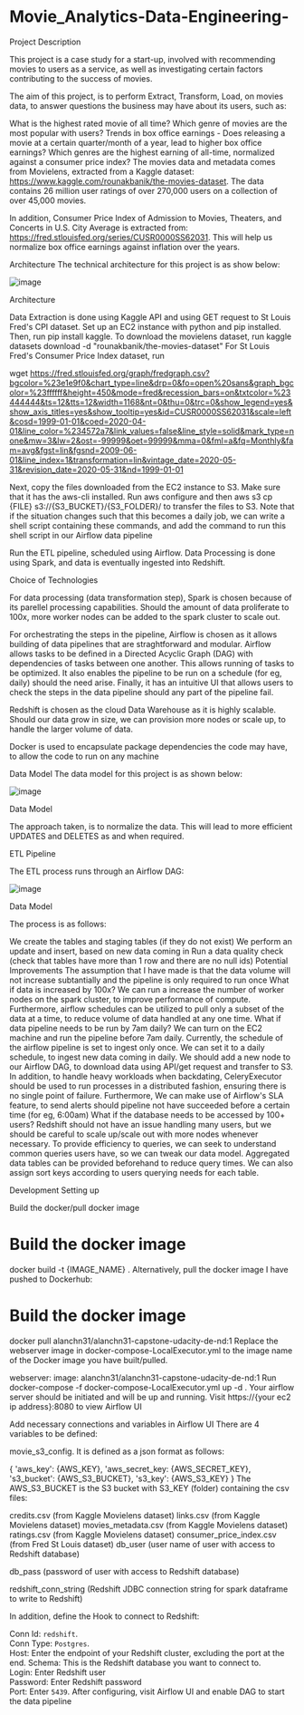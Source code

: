 # Movie_Analytics-Data-Engineering-


Project Description

This project is a case study for a start-up, involved with recommending movies to users as a service, as well as investigating certain factors contributing to the success of movies.

The aim of this project, is to perform Extract, Transform, Load, on movies data, to answer questions the business may have about its users, such as:

What is the highest rated movie of all time?
Which genre of movies are the most popular with users?
Trends in box office earnings - Does releasing a movie at a certain quarter/month of a year, lead to higher box office earnings?
Which genres are the highest earning of all-time, normalized against a consumer price index?
The movies data and metadata comes from Movielens, extracted from a Kaggle dataset: https://www.kaggle.com/rounakbanik/the-movies-dataset. The data contains 26 million user ratings of over 270,000 users on a collection of over 45,000 movies.

In addition, Consumer Price Index of Admission to Movies, Theaters, and Concerts in U.S. City Average is extracted from: https://fred.stlouisfed.org/series/CUSR0000SS62031. This will help us normalize box office earnings against inflation over the years.

Architecture
The technical architecture for this project is as show below:

![image](https://user-images.githubusercontent.com/96236642/158233850-baea5450-ebcf-4728-8ae7-432a39c39e93.png)


Architecture

Data Extraction is done using Kaggle API and using GET request to St Louis Fred's CPI dataset.
Set up an EC2 instance with python and pip installed. Then, run pip install kaggle. To download the movielens dataset, run
kaggle datasets download -d "rounakbanik/the-movies-dataset"
For St Louis Fred's Consumer Price Index dataset, run

wget https://fred.stlouisfed.org/graph/fredgraph.csv?bgcolor=%23e1e9f0&chart_type=line&drp=0&fo=open%20sans&graph_bgcolor=%23ffffff&height=450&mode=fred&recession_bars=on&txtcolor=%23444444&ts=12&tts=12&width=1168&nt=0&thu=0&trc=0&show_legend=yes&show_axis_titles=yes&show_tooltip=yes&id=CUSR0000SS62031&scale=left&cosd=1999-01-01&coed=2020-04-01&line_color=%234572a7&link_values=false&line_style=solid&mark_type=none&mw=3&lw=2&ost=-99999&oet=99999&mma=0&fml=a&fq=Monthly&fam=avg&fgst=lin&fgsnd=2009-06-01&line_index=1&transformation=lin&vintage_date=2020-05-31&revision_date=2020-05-31&nd=1999-01-01

Next, copy the files downloaded from the EC2 instance to S3. Make sure that it has the aws-cli installed. Run aws configure and then aws s3 cp {FILE} s3://{S3_BUCKET}/{S3_FOLDER}/ to transfer the files to S3. Note that if the situation changes such that this becomes a daily job, we can write a shell script containing these commands, and add the command to run this shell script in our Airflow data pipeline

Run the ETL pipeline, scheduled using Airflow. Data Processing is done using Spark, and data is eventually ingested into Redshift.

Choice of Technologies

For data processing (data transformation step), Spark is chosen because of its parellel processing capabilities. Should the amount of data proliferate to 100x, more worker nodes can be added to the spark cluster to scale out.

For orchestrating the steps in the pipeline, Airflow is chosen as it allows building of data pipelines that are straghtforward and modular. Airflow allows tasks to be defined in a Directed Acyclic Graph (DAG) with dependencies of tasks between one another. This allows running of tasks to be optimized. It also enables the pipeline to be run on a schedule (for eg, daily) should the need arise. Finally, it has an intuitive UI that allows users to check the steps in the data pipeline should any part of the pipeline fail.

Redshift is chosen as the cloud Data Warehouse as it is highly scalable. Should our data grow in size, we can provision more nodes or scale up, to handle the larger volume of data.

Docker is used to encapsulate package dependencies the code may have, to allow the code to run on any machine

Data Model
The data model for this project is as shown below:

![image](https://user-images.githubusercontent.com/96236642/158233905-4df96148-d40f-4bd0-abda-a907b755e099.png)

Data Model

The approach taken, is to normalize the data. This will lead to more efficient UPDATES and DELETES as and when required.

ETL Pipeline

The ETL process runs through an Airflow DAG:

![image](https://user-images.githubusercontent.com/96236642/158233924-8573aaa1-752d-4f4c-bec2-1a50576f5020.png)


Data Model

The process is as follows:

We create the tables and staging tables (if they do not exist)
We perform an update and insert, based on new data coming in
Run a data quality check (check that tables have more than 1 row and there are no null ids)
Potential Improvements
The assumption that I have made is that the data volume will not increase subtantially and the pipeline is only required to run once
What if data is increased by 100x?
We can run a increase the number of worker nodes on the spark cluster, to improve performance of compute. Furthermore, airflow schedules can be utilized to pull only a subset of the data at a time, to reduce volume of data handled at any one time.
What if data pipeline needs to be run by 7am daily?
We can turn on the EC2 machine and run the pipeline before 7am daily. Currently, the schedule of the airflow pipeline is set to ingest only once. We can set it to a daily schedule, to ingest new data coming in daily. We should add a new node to our Airflow DAG, to download data using API/get request and transfer to S3. In addition, to handle heavy workloads when backdating, CeleryExecutor should be used to run processes in a distributed fashion, ensuring there is no single point of failure. Furthermore, We can make use of Airflow's SLA feature, to send alerts should pipeline not have succeeded before a certain time (for eg, 6:00am)
What if the database needs to be accessed by 100+ users?
Redshift should not have an issue handling many users, but we should be careful to scale up/scale out with more nodes whenever necessary. To provide efficiency to queries, we can seek to understand common queries users have, so we can tweak our data model. Aggregated data tables can be provided beforehand to reduce query times. We can also assign sort keys according to users querying needs for each table.


Development
Setting up

Build the docker/pull docker image

# Build the docker image  
docker build -t {IMAGE_NAME} .
Alternatively, pull the docker image I have pushed to Dockerhub:

# Build the docker image  
docker pull alanchn31/alanchn31-capstone-udacity-de-nd:1
Replace the webserver image in docker-compose-LocalExecutor.yml to the image name of the Docker image you have built/pulled.

 webserver:
    image: alanchn31/alanchn31-capstone-udacity-de-nd:1
Run docker-compose -f docker-compose-LocalExecutor.yml up -d . Your airflow server should be initiated and will be up and running. Visit https://{your ec2 ip address}:8080 to view Airflow UI

Add necessary connections and variables in Airflow UI
There are 4 variables to be defined:

movie_s3_config. It is defined as a json format as follows:

{
    'aws_key': {AWS_KEY},
    'aws_secret_key: {AWS_SECRET_KEY},
    's3_bucket': {AWS_S3_BUCKET},
    's3_key': {AWS_S3_KEY} 
}
The AWS_S3_BUCKET is the S3 bucket with S3_KEY (folder) containing the csv files:

credits.csv (from Kaggle Movielens dataset)
links.csv (from Kaggle Movielens dataset)
movies_metadata.csv (from Kaggle Movielens dataset)
ratings.csv (from Kaggle Movielens dataset)
consumer_price_index.csv (from Fred St Louis dataset)
db_user (user name of user with access to Redshift database)

db_pass (password of user with access to Redshift database)

redshift_conn_string (Redshift JDBC connection string for spark dataframe to write to Redshift)

In addition, define the Hook to connect to Redshift:

Conn Id: `redshift`.  
Conn Type: `Postgres`.   
Host: Enter the endpoint of your Redshift cluster, excluding the port at the end. 
Schema: This is the Redshift database you want to connect to.  
Login: Enter Redshift user  
Password: Enter Redshift password  
Port: Enter `5439`.
After configuring, visit Airflow UI and enable DAG to start the data pipeline
